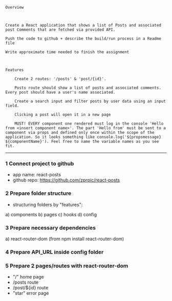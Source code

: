     Overview



    Create a React application that shows a list of Posts and associated post Comments that are fetched via provided API.

    Push the code to github + describe the build/run process in a Readme file

    Write approximate time needed to finish the assignment



    Features

        Create 2 routes: '/posts' & 'post/{id}'.

        Posts route should show a list of posts and associated comments. Every post should have a user's name associated.

        Create a search input and filter posts by user data using an input field.

        Clicking a post will open it in a new page

        MUST! EVERY component one rendered must log in the console 'Hello from <insert component name>'. The part 'Hello from' must be sent to a component via props and defined only once within the scope of the application. So it looks something like console.log('${propsmessage} ${componentName}'). Feel free to name the variable names as you see fit.

---

### 1 Connect project to github

- app name: react-posts
- github repo: https://github.com/zprpic/react-posts

### 2 Prepare folder structure

- structuring folders by "features":

a) components
b) pages
c) hooks
d) config

### 3 Prepare necessary dependencies

a) react-router-dom (from npm install react-router-dom)

### 4 Prepare API_URL inside config folder

### 5 Prepare 2 pages/routes with react-router-dom

- "/" home page
- /posts route
- /post/${id} route
- "star" error page
